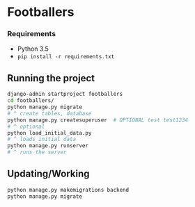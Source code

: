 # Footballers


### Requirements

* Python 3.5
* `pip install -r requirements.txt`


## Running the project

```sh
django-admin startproject footballers
cd footballers/
python manage.py migrate
# ^ create tables, database
python manage.py createsuperuser  # OPTIONAL test test1234
# ^ optional
python load_initial_data.py
# ^ loads initial data
python manage.py runserver
# ^ runs the server
```


## Updating/Working

```sh
python manage.py makemigrations backend
python manage.py migrate
```
